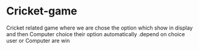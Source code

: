 # Cricket-game
Cricket related game where we are chose the option which show in display and then Computer choice their option automatically .depend on choice user or Computer are win 
